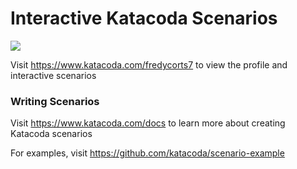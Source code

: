 # Interactive Katacoda Scenarios

[![](http://shields.katacoda.com/katacoda/fredycorts7/count.svg)](https://www.katacoda.com/fredycorts7 "Get your profile on Katacoda.com")

Visit https://www.katacoda.com/fredycorts7 to view the profile and interactive scenarios

### Writing Scenarios
Visit https://www.katacoda.com/docs to learn more about creating Katacoda scenarios

For examples, visit https://github.com/katacoda/scenario-example
